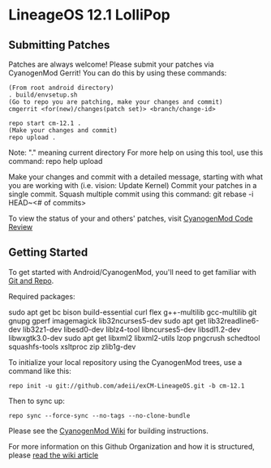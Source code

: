 LineageOS 12.1 LolliPop
===========

Submitting Patches
------------------
Patches are always welcome!  Please submit your patches via CyanogenMod Gerrit!
You can do this by using these commands:

    (From root android directory)
    . build/envsetup.sh
    (Go to repo you are patching, make your changes and commit)
    cmgerrit <for(new)/changes(patch set)> <branch/change-id> 

    repo start cm-12.1 .
    (Make your changes and commit)
    repo upload .
Note: "." meaning current directory
For more help on using this tool, use this command: repo help upload

Make your changes and commit with a detailed message, starting with what you are working with (i.e. vision: Update Kernel)
Commit your patches in a single commit. Squash multiple commit using this command: git rebase -i HEAD~<# of commits>

To view the status of your and others' patches, visit [CyanogenMod Code Review](http://review.cyanogenmod.org/)


Getting Started
---------------

To get started with Android/CyanogenMod, you'll need to get
familiar with [Git and Repo](http://source.android.com/source/using-repo.html).

Required packages:

sudo apt get bc bison build-essential curl flex g++-multilib gcc-multilib git gnupg gperf imagemagick lib32ncurses5-dev
sudo apt get lib32readline6-dev lib32z1-dev libesd0-dev liblz4-tool libncurses5-dev libsdl1.2-dev libwxgtk3.0-dev
sudo apt get libxml2 libxml2-utils lzop pngcrush schedtool squashfs-tools xsltproc zip zlib1g-dev

To initialize your local repository using the CyanogenMod trees, use a command like this:

    repo init -u git://github.com/adeii/exCM-LineageOS.git -b cm-12.1

Then to sync up:

    repo sync --force-sync --no-tags --no-clone-bundle

Please see the [CyanogenMod Wiki](http://wiki.cyanogenmod.org/) for building instructions.

For more information on this Github Organization and how it is structured, 
please [read the wiki article](http://wiki.cyanogenmod.org/w/Github_Organization)
